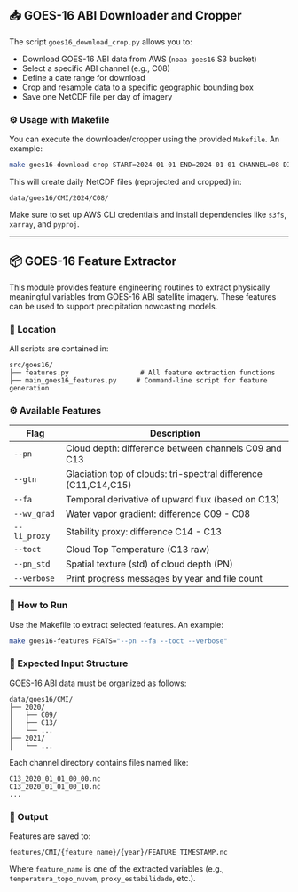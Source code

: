 ## 📥 GOES-16 ABI Downloader and Cropper

The script `goes16_download_crop.py` allows you to:

- Download GOES-16 ABI data from AWS (`noaa-goes16` S3 bucket)
- Select a specific ABI channel (e.g., C08)
- Define a date range for download
- Crop and resample data to a specific geographic bounding box
- Save one NetCDF file per day of imagery

### ⚙️ Usage with Makefile

You can execute the downloader/cropper using the provided `Makefile`. An example:

```bash
make goes16-download-crop START=2024-01-01 END=2024-01-01 CHANNEL=08 DIR=./data/goes16/CMI/2024/C08
```

This will create daily NetCDF files (reprojected and cropped) in:

```
data/goes16/CMI/2024/C08/
```

Make sure to set up AWS CLI credentials and install dependencies like `s3fs`, `xarray`, and `pyproj`.

---

## 📦 GOES-16 Feature Extractor

This module provides feature engineering routines to extract physically meaningful variables from GOES-16 ABI satellite imagery. These features can be used to support precipitation nowcasting models.

### 📁 Location

All scripts are contained in:

```
src/goes16/
├── features.py                  # All feature extraction functions
├── main_goes16_features.py     # Command-line script for feature generation
```

### ⚙️ Available Features

| Flag         | Description                                                |
|--------------|------------------------------------------------------------|
| `--pn`       | Cloud depth: difference between channels C09 and C13       |
| `--gtn`      | Glaciation top of clouds: tri-spectral difference (C11,C14,C15) |
| `--fa`       | Temporal derivative of upward flux (based on C13)          |
| `--wv_grad`  | Water vapor gradient: difference C09 - C08                 |
| `--li_proxy` | Stability proxy: difference C14 - C13                      |
| `--toct`     | Cloud Top Temperature (C13 raw)                            |
| `--pn_std`   | Spatial texture (std) of cloud depth (PN)                  |
| `--verbose`  | Print progress messages by year and file count             |

### 🚀 How to Run

Use the Makefile to extract selected features. An example:

```bash
make goes16-features FEATS="--pn --fa --toct --verbose"
```

### 📂 Expected Input Structure

GOES-16 ABI data must be organized as follows:

```
data/goes16/CMI/
├── 2020/
│   ├── C09/
│   ├── C13/
│   └── ...
├── 2021/
│   └── ...
```

Each channel directory contains files named like:

```
C13_2020_01_01_00_00.nc
C13_2020_01_01_00_10.nc
...
```

### 💾 Output

Features are saved to:

```
features/CMI/{feature_name}/{year}/FEATURE_TIMESTAMP.nc
```

Where `feature_name` is one of the extracted variables (e.g., `temperatura_topo_nuvem`, `proxy_estabilidade`, etc.).